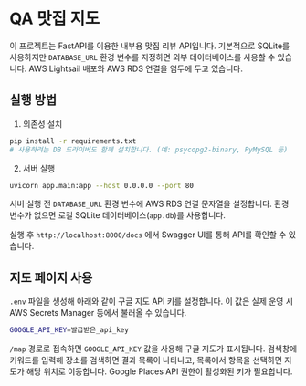 # QA 맛집 지도

이 프로젝트는 FastAPI를 이용한 내부용 맛집 리뷰 API입니다. 기본적으로 SQLite를 사용하지만 `DATABASE_URL` 환경 변수를 지정하면 외부 데이터베이스를 사용할 수 있습니다. AWS Lightsail 배포와 AWS RDS 연결을 염두에 두고 있습니다.

## 실행 방법

1. 의존성 설치

```bash
pip install -r requirements.txt
# 사용하려는 DB 드라이버도 함께 설치합니다. (예: psycopg2-binary, PyMySQL 등)
```

2. 서버 실행

```bash
uvicorn app.main:app --host 0.0.0.0 --port 80
```

서버 실행 전 `DATABASE_URL` 환경 변수에 AWS RDS 연결 문자열을 설정합니다. 환경 변수가 없으면 로컬 SQLite 데이터베이스(`app.db`)를 사용합니다.

실행 후 `http://localhost:8000/docs` 에서 Swagger UI를 통해 API를 확인할 수 있습니다.

## 지도 페이지 사용

`.env` 파일을 생성해 아래와 같이 구글 지도 API 키를 설정합니다. 이 값은 실제 운영 시 AWS Secrets Manager 등에서 불러올 수 있습니다.

```bash
GOOGLE_API_KEY=발급받은_api_key
```

`/map` 경로로 접속하면 `GOOGLE_API_KEY` 값을 사용해 구글 지도가 표시됩니다.
검색창에 키워드를 입력해 장소를 검색하면 결과 목록이 나타나고, 목록에서 항목을 선택하면 지도가 해당 위치로 이동합니다. Google Places API 권한이 활성화된 키가 필요합니다.
